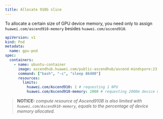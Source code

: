 ```yaml
---
title: Allocate 910b slice
---
```


To allocate a certain size of GPU device memory, you need only to assign `huawei.com/ascend910-memory` besides `huawei.com/ascend910`.

```yaml
apiVersion: v1
kind: Pod
metadata:
  name: gpu-pod
spec:
  containers:
    - name: ubuntu-container
      image: ascendhub.huawei.com/public-ascendhub/ascend-mindspore:23.0.RC3-centos7
      command: ["bash", "-c", "sleep 86400"]
      resources:
        limits:
          huawei.com/Ascend910: 1 # requesting 1 NPU
          huawei.com/Ascend910-memory: 2000 # requesting 2000m device memory
```

> **NOTICE:** *compute resource of Ascend910B is also limited with `huawei.com/Ascend910-memory`, equals to the percentage of device memory allocated.*
